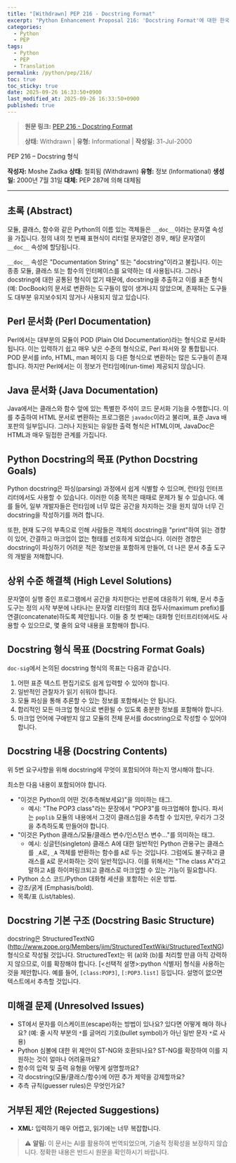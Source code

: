 ```yaml
---
title: "[Withdrawn] PEP 216 - Docstring Format"
excerpt: "Python Enhancement Proposal 216: 'Docstring Format'에 대한 한국어 번역입니다."
categories:
  - Python
  - PEP
tags:
  - Python
  - PEP
  - Translation
permalink: /python/pep/216/
toc: true
toc_sticky: true
date: 2025-09-26 16:33:50+0900
last_modified_at: 2025-09-26 16:33:50+0900
published: true
---
```

> **원문 링크:** [PEP 216 - Docstring Format](https://peps.python.org/pep-0216/)
>
> **상태:** Withdrawn | **유형:** Informational | **작성일:** 31-Jul-2000

PEP 216 – Docstring 형식

**작성자:** Moshe Zadka
**상태:** 철회됨 (Withdrawn)
**유형:** 정보 (Informational)
**생성일:** 2000년 7월 31일
**대체:** PEP 287에 의해 대체됨

---

## 초록 (Abstract)

모듈, 클래스, 함수와 같은 Python의 이름 있는 객체들은 `__doc__`이라는 문자열 속성을 가집니다. 정의 내의 첫 번째 표현식이 리터럴 문자열인 경우, 해당 문자열이 `__doc__` 속성에 할당됩니다.

`__doc__` 속성은 "Documentation String" 또는 "docstring"이라고 불립니다. 이는 종종 모듈, 클래스 또는 함수의 인터페이스를 요약하는 데 사용됩니다. 그러나 docstring에 대한 공통된 형식이 없기 때문에, docstring을 추출하고 이를 표준 형식(예: DocBook)의 문서로 변환하는 도구들이 많이 생겨나지 않았으며, 존재하는 도구들도 대부분 유지보수되지 않거나 사용되지 않고 있습니다.

## Perl 문서화 (Perl Documentation)

Perl에서는 대부분의 모듈이 POD (Plain Old Documentation)라는 형식으로 문서화됩니다. 이는 입력하기 쉽고 매우 낮은 수준의 형식으로, Perl 파서와 잘 통합됩니다. POD 문서를 info, HTML, man 페이지 등 다른 형식으로 변환하는 많은 도구들이 존재합니다. 하지만 Perl에서는 이 정보가 런타임에(run-time) 제공되지 않습니다.

## Java 문서화 (Java Documentation)

Java에서는 클래스와 함수 앞에 있는 특별한 주석이 코드 문서화 기능을 수행합니다. 이를 추출하여 HTML 문서로 변환하는 프로그램은 `javadoc`이라고 불리며, 표준 Java 배포판의 일부입니다. 그러나 지원되는 유일한 출력 형식은 HTML이며, JavaDoc은 HTML과 매우 밀접한 관계를 가집니다.

## Python Docstring의 목표 (Python Docstring Goals)

Python docstring은 파싱(parsing) 과정에서 쉽게 식별할 수 있으며, 런타임 인터프리터에서도 사용할 수 있습니다. 이러한 이중 목적은 때때로 문제가 될 수 있습니다. 예를 들어, 일부 개발자들은 런타임에 너무 많은 공간을 차지하는 것을 원치 않아 너무 긴 docstring을 작성하기를 꺼려 합니다.

또한, 현재 도구의 부족으로 인해 사람들은 객체의 docstring을 "print"하여 읽는 경향이 있어, 간결하고 마크업이 없는 형태를 선호하게 되었습니다. 이러한 경향은 docstring이 파싱하기 어려운 적은 정보만을 포함하게 만들어, 더 나은 문서 추출 도구의 개발을 저해합니다.

## 상위 수준 해결책 (High Level Solutions)

문자열이 실행 중인 프로그램에서 공간을 차지한다는 반론에 대응하기 위해, 문서 추출 도구는 정의 시작 부분에 나타나는 문자열 리터럴의 최대 접두사(maximum prefix)를 연결(concatenate)하도록 제안됩니다. 이들 중 첫 번째는 대화형 인터프리터에서도 사용할 수 있으므로, 몇 줄의 요약 내용을 포함해야 합니다.

## Docstring 형식 목표 (Docstring Format Goals)

`doc-sig`에서 논의된 docstring 형식의 목표는 다음과 같습니다.

1.  어떤 표준 텍스트 편집기로도 쉽게 입력할 수 있어야 합니다.
2.  일반적인 관찰자가 읽기 쉬워야 합니다.
3.  모듈 파싱을 통해 추론할 수 있는 정보를 포함해서는 안 됩니다.
4.  합리적인 모든 마크업 형식으로 변환될 수 있도록 충분한 정보를 포함해야 합니다.
5.  마크업 언어에 구애받지 않고 모듈의 전체 문서를 docstring으로 작성할 수 있어야 합니다.

## Docstring 내용 (Docstring Contents)

위 5번 요구사항을 위해 docstring에 무엇이 포함되어야 하는지 명시해야 합니다.

최소한 다음 내용이 포함되어야 합니다.

*   "이것은 Python의 어떤 것(추측해보세요)"을 의미하는 태그.
    *   예시: "The POP3 class"라는 문장에서 "POP3"를 마크업해야 합니다. 파서는 `poplib` 모듈의 내용에서 그것이 클래스임을 추측할 수 있지만, 우리가 그것을 추측하도록 만들어야 합니다.
*   "이것은 Python 클래스/모듈/클래스 변수/인스턴스 변수…"를 의미하는 태그.
    *   예시: 싱글턴(singleton) 클래스 A에 대한 일반적인 Python 관용구는 클래스를 `_A`로, `_A` 객체를 반환하는 함수를 `A`로 두는 것입니다. 그럼에도 불구하고 클래스를 `A`로 문서화하는 것이 일반적입니다. 이를 위해서는 "The class A"라고 말하고 `A`를 하이퍼링크되고 클래스로 마크업할 수 있는 기능이 필요합니다.
*   Python 소스 코드/Python 대화형 세션을 포함하는 쉬운 방법.
*   강조/굵게 (Emphasis/bold).
*   목록/표 (List/tables).

## Docstring 기본 구조 (Docstring Basic Structure)

docstring은 StructuredTextNG (http://www.zope.org/Members/jim/StructuredTextWiki/StructuredTextNG) 형식으로 작성될 것입니다. StructuredText는 위 (a)와 (b)를 처리할 만큼 아직 강력하지 않으므로, 이를 확장해야 합니다. [<선택적 설명>:python 식별자] 형식을 사용하는 것을 제안합니다. 예를 들어, `[class:POP3]`, `[:POP3.list]` 등입니다. 설명이 없으면 텍스트에서 추측할 것입니다.

## 미해결 문제 (Unresolved Issues)

*   ST에서 문자를 이스케이프(escape)하는 방법이 있나요? 있다면 어떻게 해야 하나요? (예: 줄 시작 부분의 `*`를 글머리 기호(bullet symbol)가 아닌 일반 문자 `*`로 사용)
*   Python 심볼에 대한 위 제안이 ST-NG와 호환되나요? ST-NG를 확장하여 이를 지원하는 것이 얼마나 어려울까요?
*   함수의 입력 및 출력 유형을 어떻게 설명할까요?
*   각 docstring(모듈/클래스/함수)에 어떤 추가 제약을 강제할까요?
*   추측 규칙(guesser rules)은 무엇인가요?

## 거부된 제안 (Rejected Suggestions)

*   **XML:** 입력하기 매우 어렵고, 읽기에는 너무 복잡합니다.

> ⚠️ **알림:** 이 문서는 AI를 활용하여 번역되었으며, 기술적 정확성을 보장하지 않습니다. 정확한 내용은 반드시 원문을 확인하시기 바랍니다.
